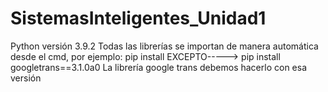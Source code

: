 # SistemasInteligentes_Unidad1
Python versión 3.9.2
Todas las librerías se importan de manera automática desde el cmd, por ejemplo: pip install <nombreLibreria>
EXCEPTO-----> pip install googletrans==3.1.0a0
La librería google trans debemos hacerlo con esa versión
